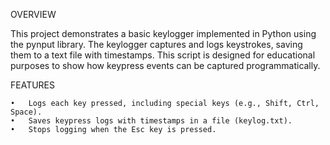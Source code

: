 OVERVIEW 

This project demonstrates a basic keylogger implemented in Python using the pynput library. The keylogger captures and logs keystrokes, saving them to a text file with timestamps. This script is designed for educational purposes to show how keypress events can be captured programmatically.

FEATURES

	•	Logs each key pressed, including special keys (e.g., Shift, Ctrl, Space).
	•	Saves keypress logs with timestamps in a file (keylog.txt).
	•	Stops logging when the Esc key is pressed.
